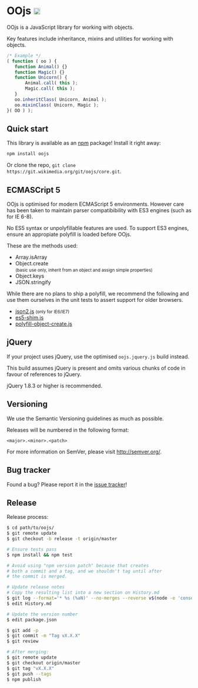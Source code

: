 OOjs <a href="https://badge.fury.io/js/oojs"><img src="https://badge.fury.io/js/oojs@2x.png" alt="NPM version" height="18"/></a>
=================

OOjs is a JavaScript library for working with objects.

Key features include inheritance, mixins and utilities for working with objects.

 ```javascript
/* Example */
( function ( oo ) {
    function Animal() {}
    function Magic() {}
    function Unicorn() {
        Animal.call( this );
        Magic.call( this );
    }
    oo.inheritClass( Unicorn, Animal );
    oo.mixinClass( Unicorn, Magic );
}( OO ) );
 ```

Quick start
----------

This library is available as an [npm](https://npmjs.org/) package! Install it right away:
```bash
npm install oojs
```

Or clone the repo, `git clone https://git.wikimedia.org/git/oojs/core.git`.

ECMASCript 5
----------

OOjs is optimised for modern ECMAScript 5 environments. However care has been taken to maintain
parser compatibibility with ES3 engines (such as for IE 6-8).

No ES5 syntax or unpolyfillable features are used. To support ES3 engines, ensure an appropiate
polyfill is loaded before OOjs.

These are the methods used:
* Array.isArray
* Object.create <br><small>(basic use only, inherit from an object and assign simple properties)</small>
* Object.keys
* JSON.stringify

While there are no plans to ship a polyfill, we recommend the following and use them ourselves in
the unit tests to assert support for older browsers.

* [json2.js](https://github.com/douglascrockford/JSON-js) <small>(only for IE6/IE7)</small>
* [es5-shim.js](https://github.com/es-shims/es5-shim)
* [polyfill-object-create.js](./test/polyfill-object-create.js)

jQuery
----------

If your project uses jQuery, use the optimised `oojs.jquery.js` build instead.

This build assumes jQuery is present and omits various chunks of code in favour of references to jQuery.

jQuery 1.8.3 or higher is recommended.

Versioning
----------

We use the Semantic Versioning guidelines as much as possible.

Releases will be numbered in the following format:

`<major>.<minor>.<patch>`

For more information on SemVer, please visit http://semver.org/.

Bug tracker
-----------

Found a bug? Please report it in the [issue tracker](https://bugzilla.wikimedia.org/enter_bug.cgi?product=OOjs)!

Release
----------

Release process:

```bash
$ cd path/to/oojs/
$ git remote update
$ git checkout -b release -t origin/master

# Ensure tests pass
$ npm install && npm test

# Avoid using "npm version patch" because that creates
# both a commit and a tag, and we shouldn't tag until after
# the commit is merged.

# Update release notes
# Copy the resulting list into a new section on History.md
$ git log --format='* %s (%aN)' --no-merges --reverse v$(node -e 'console.log(JSON.parse(require("fs").readFileSync("package.json")).version);')...HEAD
$ edit History.md

# Update the version number
$ edit package.json

$ git add -p
$ git commit -m "Tag vX.X.X"
$ git review

# After merging:
$ git remote update
$ git checkout origin/master
$ git tag "vX.X.X"
$ git push --tags
$ npm publish
```
